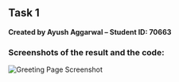 ## Task 1  
**Created by Ayush Aggarwal – Student ID: 70663**

### Screenshots of the result and the code:

![Greeting Page Screenshot]()
